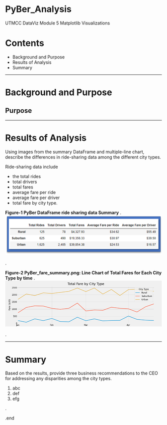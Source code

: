# PyBer_Analysis
UTMCC DataViz Module 5 Matplotlib Visualizations

# Contents
  * Background and Purpose
  * Results of Analysis
  * Summary 

---

# Background and Purpose


## Purpose


---


# Results of Analysis

Using images from the summary DataFrame and multiple-line chart, describe the differences in ride-sharing data among the different city types.

Ride-sharing data include 
  - the total rides
  - total drivers 
  - total fares 
  - average fare per ride  
  - average fare per driver
  - total fare by city type.


**Figure-1 PyBer DataFrame ride sharing data Summary**  .  ![pyber_summary_df_Table.png](https://github.com/larrydodson/PyBer_Analysis/blob/master/Resources/pyber_summary_df_Table.png)


.


**Figure-2 PyBer_fare_summary.png: Line Chart of Total Fares for Each City Type by time**   .   
![PyBer_fare_summary.png](https://github.com/larrydodson/PyBer_Analysis/blob/master/analysis/PyBer_fare_summary.png)



.

--- 

# Summary

Based on the results, provide three business recommendations to the CEO for addressing any disparities among the city types.
  1. abc
  2. def
  3. efg
  



.

.end
